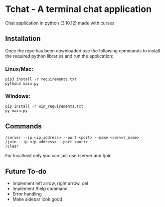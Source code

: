 # Tchat - A terminal chat application

Chat application in python (3.10.12) made with curses

## Installation

Once the repo has been downloaded use the following commands to install the required python libraries and run the application:

### Linux/Mac:
```
pip3 install -r requirements.txt
python3 main.py
```
### Windows:
```
pip install -r win_requirements.txt
py main.py
```

## Commands

```
/server --ip <ip_address> --port <port> --name <server_name>
/join --ip <ip_address> --port <port>
/clear
```

For localhost only you can just use /server and /join

## Future To-do

* Implement left arrow, right arrow, del
* Implement /help command
* Error handling
* Make sidebar look good
